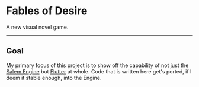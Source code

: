 # Fables of Desire

A new visual novel game.

---

## Goal
My primary focus of this project is to show off the capability of not just the <a href="https://github.com/SmallDreams/Engine">Salem Engine</a> but <a href="https://flutter.dev">Flutter</a> at whole.
Code that is written here get's ported, if I deem it stable enough, into the Engine.
